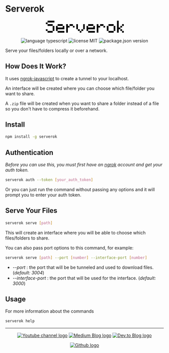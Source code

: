 # Serverok

<p align="center">
  <a href="https://github.com/vinceloppeur/serverok/blob/main/README.md"><img src="docs/Serverok.png" width="250px" alt="serverok logo" /></a>
</p>

<p align="center">
  <img alt="language typescript" src="https://shields.io/badge/TypeScript-3178C6?logo=TypeScript&logoColor=FFF&style=flat-square" />
  <img alt="license MIT" src="https://img.shields.io/badge/license-MIT-blue" />
  <img alt="package.json version" src="https://img.shields.io/github/package-json/v/vinceloppeur/serverok" />
</p>

Serve your files/folders locally or over a network.

## How Does It Work?

It uses [ngrok-javascript](https://www.npmjs.com/package/@ngrok/ngrok) to create a tunnel to your localhost.

An interface will be created where you can choose which file/folder you want to share.

A `.zip` file will be created when you want to share a folder instead of a file so you don't have to compress it beforehand.

## Install

```bash
npm install -g serverok
```

## Authentication

_Before you can use this, you must first have an [ngrok](https://ngrok.com) account and get your auth token._

```bash
serverok auth --token [your_auth_token]
```

Or you can just run the command without passing any options and it will prompt you to enter your auth token.

## Serve Your Files

```bash
serverok serve [path]
```

This will create an interface where you will be able to choose which files/folders to share.

You can also pass port options to this command, for example:

```bash
serverok serve [path] --port [number] --interface-port [number]
```

- _--port_ : the port that will be be tunneled and used to download files. (_default: 3004_)
- _--interface-port_ : the port that will be used for the interface. (_default: 3000_)

## Usage

For more information about the commands

```bash
serverok help
```

---

<p align="center">
  <a href="https://www.youtube.com/channel/UCvO8ylE3kFkAd6DKe12cmgg"><img alt="Youtube channel logo" src="https://img.shields.io/badge/YouTube-%23FF0000.svg?style=for-the-badge&logo=YouTube&logoColor=white)" /></a>
  <a href="https://medium.com/@vinceloppeur"><img alt="Medium Blog logo" src="https://img.shields.io/badge/Medium-12100E?style=for-the-badge&logo=medium&logoColor=white" /></a>
  <a href="https://dev.to/vinceloppeur"><img alt="Dev.to Blog logo" src="https://img.shields.io/badge/dev.to-0A0A0A?style=for-the-badge&logo=dev.to&logoColor=white" /></a>
</p>
<p align="center">
  <a href="https://github.com/vinceloppeur"><img alt="Github logo" src="https://img.shields.io/badge/GitHub-100000?style=for-the-badge&logo=github&logoColor=white" /></a>
</p>
